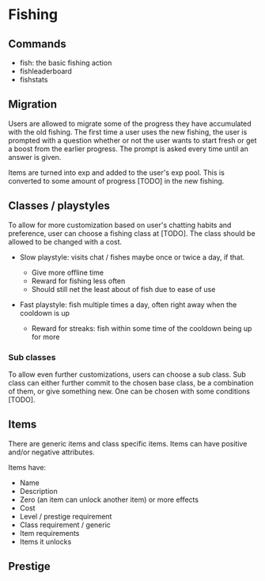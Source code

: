 # Fishing


## Commands

- fish: the basic fishing action
- fishleaderboard
- fishstats


## Migration

Users are allowed to migrate some of the progress they have accumulated with the old fishing. The first time a user uses the new fishing, the user is prompted with a question whether or not the user wants to start fresh or get a boost from the earlier progress. The prompt is asked every time until an answer is given.

Items are turned into exp and added to the user's exp pool. This is converted to some amount of progress [TODO] in the new fishing.


## Classes / playstyles

To allow for more customization based on user's chatting habits and preference, user can choose a fishing class at [TODO]. The class should be allowed to be changed with a cost.

- Slow playstyle: visits chat / fishes maybe once or twice a day, if that.
    - Give more offline time
    - Reward for fishing less often
    - Should still net the least about of fish due to ease of use

- Fast playstyle: fish multiple times a day, often right away when the cooldown is up
    - Reward for streaks: fish within some time of the cooldown being up for more


### Sub classes

To allow even further customizations, users can choose a sub class. Sub class can either further commit to the chosen base class, be a combination of them, or give something new. One can be chosen with some conditions [TODO].


## Items

There are generic items and class specific items. Items can have positive and/or negative attributes.

Items have:
- Name
- Description
- Zero (an item can unlock another item) or more effects
- Cost
- Level / prestige requirement
- Class requirement / generic
- Item requirements
- Items it unlocks


## Prestige


